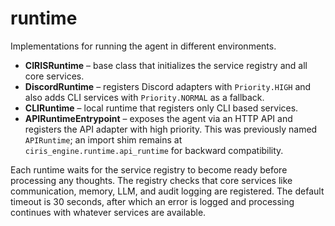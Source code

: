 # runtime

Implementations for running the agent in different environments.

- **CIRISRuntime** – base class that initializes the service registry and all
  core services.
- **DiscordRuntime** – registers Discord adapters with `Priority.HIGH` and also
  adds CLI services with `Priority.NORMAL` as a fallback.
- **CLIRuntime** – local runtime that registers only CLI based services.
- **APIRuntimeEntrypoint** – exposes the agent via an HTTP API and registers the
  API adapter with high priority. This was previously named ``APIRuntime``; an
  import shim remains at ``ciris_engine.runtime.api_runtime`` for backward
  compatibility.

Each runtime waits for the service registry to become ready before processing
any thoughts. The registry checks that core services like communication,
memory, LLM, and audit logging are registered. The default timeout is 30
seconds, after which an error is logged and processing continues with whatever
services are available.
